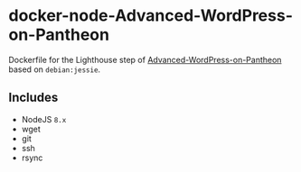 # docker-node-Advanced-WordPress-on-Pantheon
Dockerfile for the Lighthouse step of [Advanced-WordPress-on-Pantheon](https://github.com/ataylorme/Advanced-WordPress-on-Pantheon) based on `debian:jessie`.

## Includes
* NodeJS `8.x`
* wget
* git
* ssh
* rsync
